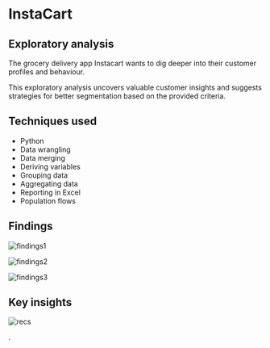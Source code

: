 # InstaCart
## Exploratory analysis

The grocery delivery app Instacart wants to dig deeper into their customer profiles and behaviour.

This exploratory analysis uncovers valuable customer insights and suggests strategies for better segmentation based on the provided criteria.

## Techniques used
- Python
- Data wrangling
- Data merging
- Deriving variables
- Grouping data
- Aggregating data
- Reporting in Excel
- Population flows

## Findings
![findings1](/Portfolio/assets/instacart/instafindings1.png)

![findings2](/Portfolio/assets/instacart/instafindings2.png)

![findings3](/Portfolio/assets/instacart/instafindings3.png)

## Key insights
![recs](/Portfolio/assets/instacart/instarecs.png)

.

